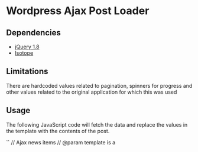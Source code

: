 
Wordpress Ajax Post Loader
==========================

Dependencies
--------------------------
- [jQuery 1.8](http://jquery.com/ "jQuery 1.8")
- [Isotope](https://github.com/desandro/isotope "Isotope")

Limitations
--------------------------
There are hardcoded values related to pagination, spinners for progress
and other values related to the original application for which this
was used

Usage
--------------------------

The following JavaScript code will fetch the data and 
replace the values in the template with the contents of the post.

``
// Ajax news items
// @param template is a <script> type "text/template"
// @param paginator is a DOM element that contains the pagination indicators
// @param target is a DOM element to populate
// @param page is the page number
// @param posts is th enumber of posts to display
// @param category the category to filter by (optional)
// @param callback function to execute after reLayout
function loadNewsAjax(template, zone, paginator, target, page, posts, category, callback){
	var monthNames = [ "January", "February", "March", "April", "May", "June", "July", "August", "September", "October", "November", "December" ];

	jQuery(paginator).find(".spinner").fadeIn()

	var oldElements = jQuery(target).find(".portfolio-item");
	oldElements.addClass("desaturate").css("opacity",0.5);

	jQuery.get(ajaxURL,{
				action:"ajax-post-loader",
				page:page,
				posts:posts,
				category: category,
				zone: zone
			},

			function(response){

				newElements = "";

				for(post_index in response.posts){

					post = response.posts[post_index];
					
					var templateHTML = jQuery(template).html();

					templateHTML=templateHTML.replace(/{%permalink%}/g,	post.permalink);
					templateHTML=templateHTML.replace(/{%news_kind%}/g,	post.news_kind);
					templateHTML=templateHTML.replace(/{%title%}/g,		post.post_title);
					templateHTML=templateHTML.replace(/{%thumbnail_alt%}/g,	post.post_name);
					templateHTML=templateHTML.replace(/{%thumbnail%}/g,	post.thumbnail);
					templateHTML=templateHTML.replace(/{%excerpt%}/g,	post.post_excerpt);
					templateHTML=templateHTML.replace(/{%categories%}/g,	post.categories);
					templateHTML=templateHTML.replace(/{%comment_count%}/g,	post.comment_count);
					comment_text = "Comments"
					if(post.comment_count == 1){
						comment_text = "Comment"
					}

					// Build date
					d = new Date(post.post_date.replace(" ","T")); //Fix for Firefox
					day = d.getDate()
					suffix = (day%10 == 1 && (day<10 || day > 20) )? "st":(day%10 == 2 && day!=12)?"nd":(day == 3 && day!=23)?"rd":"th";
					month=monthNames[d.getMonth()]

					templateHTML=templateHTML.replace(/{%comments%}/g,	"<a href=\""+post.comments_link+"\" title=\"Comment on "+post.post_title+"\">"+post.comment_count+" "+comment_text+"</a>");


					templateHTML=templateHTML.replace(/{%date%}/g,	month+" "+d.getDate()+suffix+", "+d.getFullYear());

					newElements+=templateHTML;

				}

			jQuery(target).isotope( 'remove', oldElements );
			oldElements.remove();
			jQuery(target).isotope( 'insert', jQuery(newElements));

			var paginationIndicator = jQuery(paginator);
			paginationIndicator.find("input").val(response.current_page);
			paginationIndicator.find("#total").text(response.total_pages);

			callback.call(this,response);

			jQuery(paginator).find(".spinner").fadeOut()

		},"json");
} 
``